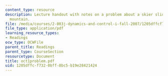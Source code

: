 ```yaml
---
content_type: resource
description: Lecture handout with notes on a problem about a skier sliding on semicircular
  mountain.
file: /media/courses/2-003j-dynamics-and-control-i-fall-2007/1205dffcf7320bff8bc5b19e28421424_oct1problem.pdf
file_type: application/pdf
learning_resource_types:
- Readings
ocw_type: OCWFile
parent_title: Readings
parent_type: CourseSection
resourcetype: Document
title: oct1problem.pdf
uid: 1205dffc-f732-0bff-8bc5-b19e28421424
---
```

